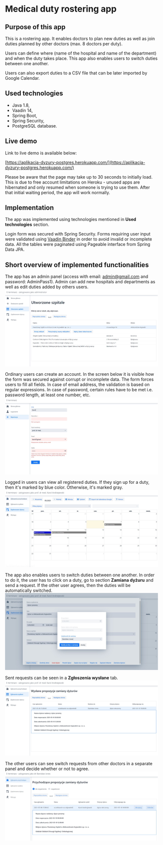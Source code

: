 # Medical duty rostering app

## Purpose of this app
This is a rostering app. It enables doctors to plan new duties as well as join duties planned by other doctors (max. 8 doctors per duty).

Users can define where (name of the hospital and name of the department) and when the duty takes place. 
This app also enables users to switch duties between one another.

Users can also export duties to a CSV file that can be later imported by Google Calendar.


## Used technologies
* Java 1.8,
* Vaadin 14,
* Spring Boot,
* Spring Security,
* PostgreSQL database.

## Live demo
Link to live demo is available below:

[https://aplikacja-dyzury-postgres.herokuapp.com/](https://aplikacja-dyzury-postgres.herokuapp.com/)

Please be aware that the  page may take up to 30 seconds to initially load. This is due to free account limitations on Heroku - unused apps are hibernated and only resumed when someone is trying to use them. After that initial waiting period, the app will work normally.

## Implementation
The app was implemented using technologies mentioned in **Used technologies** section. 

Login form was secured with Spring Security.
Forms requiring user input were validated using [Vaadin Binder](https://vaadin.com/docs/v14/flow/binding-data/tutorial-flow-components-binder) in order to avoid invalid or incomplete data.
All the tables were paginated using Pageable interface from Spring Data JPA. 

## Short overview of implemented functionalities

The app has an admin panel (access with email: admin@gmail.com and password: AdminPass1). Admin can add new hospitals and departments as well as edit duties added by others users.
![Admin panel](SCREENSHOTS/admin.JPG)



Ordinary users can create an account. In the screen below it is visible how the form was secured against corrupt or incomplete data. The form forces users to fill all fields. In case of email address, the validation is based on regular expressions. In case of password, certain rules have to be met i.e. password length, at least one number, etc.
![User registration](SCREENSHOTS/create_new_user.JPG)



Logged in users can view all registered duties. If they sign up for a duty, then it's marked by blue color. Otherwise, it's marked gray.
![Duty table](SCREENSHOTS/duty_table.JPG)



The app also enables users to switch duties between one another. In order to do it, the user has to click on a duty, go to section **Zamiana dyżuru** and send a request. If the other user agrees, then the duties will be automatically switched.
![Duty swap picture](SCREENSHOTS/duty_swap.JPG)



Sent requests can be seen in a **Zgłoszenia wysłane** tab.
![Sent requests](SCREENSHOTS/sent_requests.JPG)



The other users can see switch requests from other doctors in a separate panel and decide whether or not to agree.
![Received requests](SCREENSHOTS/received_requests.JPG)















